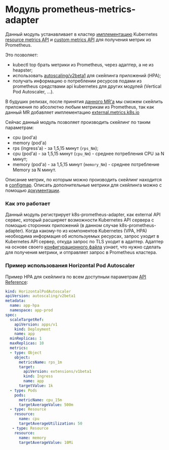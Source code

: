 Модуль prometheus-metrics-adapter
==========================

Данный модуль устанавливает в кластер [имплементацию](https://github.com/DirectXMan12/k8s-prometheus-adapter) Kubernetes [resource metrics API](https://github.com/kubernetes/community/blob/master/contributors/design-proposals/instrumentation/resource-metrics-api.md) и [custom metrics API](https://github.com/kubernetes/community/blob/master/contributors/design-proposals/instrumentation/custom-metrics-api.md) для получения метрик из Prometheus.

Это позволяет:
- kubectl top брать метрики из Prometheus, через адаптер, а не из heapster;
- использовать [autoscaling/v2beta1](https://v1-10.docs.kubernetes.io/docs/reference/generated/kubernetes-api/v1.10/#horizontalpodautoscaler-v2beta1-autoscaling) для скейлинга приложений (HPA);
- получать информацию о потреблении ресурсов подами из prometheus средствами api kubernetes для других модулей (Vertical Pod Autoscaler, ...).

В будуших релизах, после принятия [данного MR'а](https://github.com/DirectXMan12/k8s-prometheus-adapter/pull/146) мы сможем скейлить приложения по абсолютно любым метрикам из Prometheus, так как данный MR добавляет имплементацию [external.metrics.k8s.io](https://github.com/kubernetes/community/blob/master/contributors/design-proposals/instrumentation/external-metrics-api.md)

Сейчас данный модуль позволяет производить скейлинг по таким параметрам:
* cpu (pod'а)
* memory (pod'а)
* rps (ingress'а) - за 1,5,15 минут (`rps_Nm`);
* cpu (pod'а) - за 1,5,15 минут (`cpu_Nm`) - среднее потребления CPU за N минут;
* memory (pod'a) - за 1,5,15 минут (`memory_Nm`) - среднее потребление Memory за N минут.

Описание метрик, по которым можно производить скейлинг находится в [configmap](templates/config-map.yaml). Описать дополнительные метрики для скейлинга можно с помощью [документации](https://github.com/DirectXMan12/k8s-prometheus-adapter/blob/v0.4.1/docs/walkthrough.md).

### Как это работает

Данный модуль регистрирует k8s-prometheus-adapter,  как external API сервис, который расширяет возможности Kubernetes API сервера с помощью сторонних приложений (в данном случае k8s-prometheus-adapter). Когда какому-то из компонентов Kubernetes (VPA, HPA) необходима информация об используемых ресурсах, запрос уходит в Kubernetes API сервер, откуда запрос по TLS уходит в адаптер. Адаптер на основе своего [конфигурационного файла](templates/config-map.yaml) узнает, что нужно сделать для получения метрики, и отправляет запрос в Prometheus кластера.

### Пример использования Horizontal Pod Autoscaler

Пример HPA для скейлинга по всем доступным параметрам [API Reference](https://v1-10.docs.kubernetes.io/docs/reference/generated/kubernetes-api/v1.10/#horizontalpodautoscaler-v2beta1-autoscaling):

```yaml
kind: HorizontalPodAutoscaler
apiVersion: autoscaling/v2beta1
metadata:
  name: app-hpa
  namespace: app-prod
spec:
  scaleTargetRef:
    apiVersion: apps/v1
    kind: Deployment
    name: app
  minReplicas: 1
  maxReplicas: 10
  metrics:
  - type: Object
    object:
      metricsName: rps_1m
      target:
        apiVersion: extensions/v1beta1
        kind: Ingress
        name: app
      targetValue: 1k
  - type: Pods
    pods:
      metricName: cpu_15m
      targetAverageValue: 500m
  - type: Resource
    resource:
      name: cpu
      targetAverageUtilization: 50
   - type: Resource
    resource:
      name: memory
      targetAverageValue: 10Mi
```

